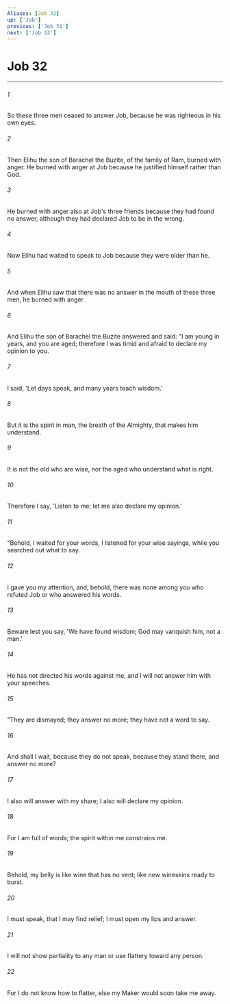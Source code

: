 ```yaml
---
Aliases: [Job 32]
up: ['Job']
previous: ['Job 31']
next: ['Job 33']
---
```

# Job 32
***



###### 1 
So these three men ceased to answer Job, because he was righteous in his own eyes. 

###### 2 
Then Elihu the son of Barachel the Buzite, of the family of Ram, burned with anger. He burned with anger at Job because he justified himself rather than God. 

###### 3 
He burned with anger also at Job's three friends because they had found no answer, although they had declared Job to be in the wrong. 

###### 4 
Now Elihu had waited to speak to Job because they were older than he. 

###### 5 
And when Elihu saw that there was no answer in the mouth of these three men, he burned with anger. 

###### 6 
And Elihu the son of Barachel the Buzite answered and said: "I am young in years, and you are aged; therefore I was timid and afraid to declare my opinion to you. 

###### 7 
I said, 'Let days speak, and many years teach wisdom.' 

###### 8 
But it is the spirit in man, the breath of the Almighty, that makes him understand. 

###### 9 
It is not the old who are wise, nor the aged who understand what is right. 

###### 10 
Therefore I say, 'Listen to me; let me also declare my opinion.' 

###### 11 
"Behold, I waited for your words, I listened for your wise sayings, while you searched out what to say. 

###### 12 
I gave you my attention, and, behold, there was none among you who refuted Job or who answered his words. 

###### 13 
Beware lest you say, 'We have found wisdom; God may vanquish him, not a man.' 

###### 14 
He has not directed his words against me, and I will not answer him with your speeches. 

###### 15 
"They are dismayed; they answer no more; they have not a word to say. 

###### 16 
And shall I wait, because they do not speak, because they stand there, and answer no more? 

###### 17 
I also will answer with my share; I also will declare my opinion. 

###### 18 
For I am full of words; the spirit within me constrains me. 

###### 19 
Behold, my belly is like wine that has no vent; like new wineskins ready to burst. 

###### 20 
I must speak, that I may find relief; I must open my lips and answer. 

###### 21 
I will not show partiality to any man or use flattery toward any person. 

###### 22 
For I do not know how to flatter, else my Maker would soon take me away.
